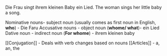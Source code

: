 Die Frau singt ihrem kleinen Baby ein Lied.
The woman sings her little baby a song.

Nominative nouns- subject noun (usually comes as first noun in English, **who**)  - Die Faru
Accusative nouns - object noun (**whome/ what**)- ein Lied
Dative noun - indirect noun (**For whome**) - ihrem kleinen baby




[[Conjugation]] - Deals with verb changes based on nouns
[[Articles]] - a, an, the




